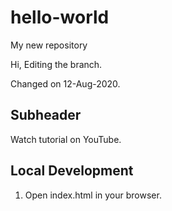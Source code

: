 # hello-world
My new repository

Hi,
Editing the branch.

Changed on 12-Aug-2020.

## Subheader
Watch tutorial on YouTube.

## Local Development
1. Open index.html in your browser.
